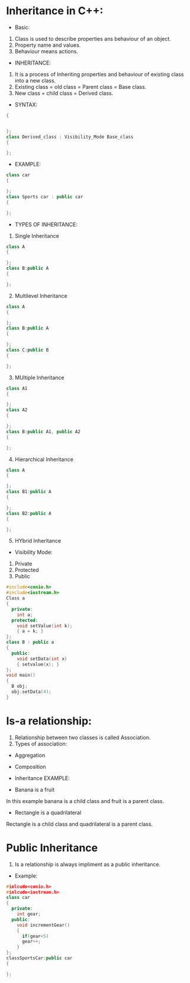 # Inheritance in C++:
- Basic:
1. Class is used to describe properties ans behaviour of an object.
2. Property name and values.
3. Behaviour means actions.

- INHERITANCE:
1. It is a process of Inheriting properties and behaviour of existing class into a new class.
2. Existing class = old class = Parent class = Base class.
3. New class = child class = Derived class.

- SYNTAX: 
```cpp
{


};
class Derived_class : Visibility_Mode Base_class
{

};
```
- EXAMPLE:
```cpp
class car
{

};
class Sports car : public car
{

};
```

- TYPES OF INHERITANCE:
1. Single Inheritance
```cpp
class A
{

};
class B:public A
{

};
```
2. Multilevel Inheritance
```cpp
class A
{

};
class B:public A
{

};
class C:public B
{

};
```
3. MUltiple Inheritance
```cpp
class A1
{

};
class A2
{

};
class B:public A1, public A2
{

};
```
4. Hierarchical Inheritance
```cpp
class A
{

};
class B1:public A
{

};
class B2:public A 
{

};
```
5. HYbrid Inheritance



- Visibility Mode:
1. Private
2. Protected
3. Public

```cpp
#include<conio.h>
#include<iostream.h>
Class a
{
  private:
    int a;
  protected:
    void setValue(int k);
    { a = k; }
};
class B : public a
{
  public:
    void setData(int x)
    { setvalue(x); }
};
void main()
{
  B obj;
  obj.setData(4);
}
```

# Is-a relationship:
1. Relationship between two classes is called Association.
2. Types of association:
- Aggregation
- Composition
- Inheritance
EXAMPLE:

- Banana is a fruit

In this example banana is a child class and fruit is a parent class.

- Rectangle is a quadrilateral

Rectangle is a child class and quadrilateral is a parent class.

# Public Inheritance 
1. Is a relationship is always impliment as a public inheritance.
- Example:
```cpp
#inlcude<conio.h>
#inlcude<iostream.h>
class car
{
  private:
    int gear;
  public:
    void incrementGear()
    {
      if(gear<5)
      gear++;
    }
};
classSportsCar:public car
{

};

